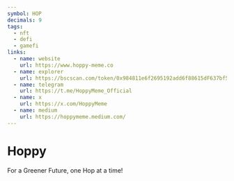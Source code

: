 ```yaml
---
symbol: HOP
decimals: 9
tags:
  - nft
  - defi
  - gamefi
links:
  - name: website
    url: https://www.hoppy-meme.co
  - name: explorer
    url: https://bscscan.com/token/0x984811e6f2695192add6f88615dF637bf52a5Cae
  - name: telegram
    url: https://t.me/HoppyMeme_Official
  - name: x
    url: https://x.com/HoppyMeme
  - name: medium
    url: https://hoppymeme.medium.com/
---
```


# Hoppy

For a Greener Future, one Hop at a time!
